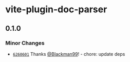 # vite-plugin-doc-parser

## 0.1.0

### Minor Changes

- [`6260601`](https://github.com/Casual-UI/svelte/commit/62606010dfa521c8935e21d0ccc912cda30b5edf) Thanks [@Blackman99](https://github.com/Blackman99)! - chore: update deps

